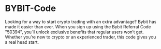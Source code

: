 # BYBIT-Code
Looking for a way to start crypto trading with an extra advantage? Bybit has made it easier than ever. When you sign up using the Bybit Referral Code "50394", you’ll unlock exclusive benefits that regular users won’t get. Whether you’re new to crypto or an experienced trader, this code gives you a real head start.
